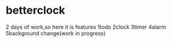 # betterclock
2 days of work,so here it is
features 
1todo
2clock
3timer
4alarm
5background change(work in progress)
